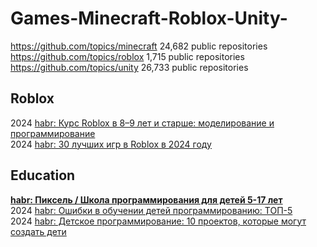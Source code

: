 # Games-Minecraft-Roblox-Unity-
https://github.com/topics/minecraft 24,682 public repositories                
https://github.com/topics/roblox 1,715 public repositories             
https://github.com/topics/unity 26,733 public repositories              

## Roblox                            
2024 [habr: Курс Roblox в 8–9 лет и старше: моделирование и программирование](https://habr.com/ru/companies/pixel_study/articles/856830)                       
2024 [habr: 30 лучших игр в Roblox в 2024 году](https://habr.com/ru/companies/pixel_study/articles/856386/)         

## Education                        
**[habr: Пиксель / Школа программирования для детей 5-17 лет](https://habr.com/ru/companies/pixel_study/articles)**                             
2024 [habr: Ошибки в обучении детей программированию: ТОП-5](https://habr.com/ru/companies/pixel_study/articles/856556)                
2024 [habr: Детское программирование: 10 проектов, которые могут создать дети](https://habr.com/ru/companies/pixel_study/articles/856076/)                    
